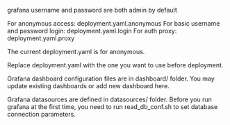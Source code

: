 grafana username and password are both admin by default

For anonymous access:	deployment.yaml.anonymous
For basic username and password login:	deployment.yaml.login
For auth proxy:	deployment.yaml.proxy

The current deployment.yaml is for anonymous.

Replace deployment.yaml with the one you want to use before deployment.

Grafana dashboard configuration files are in dashboard/ folder. You may update existing dashboards or add new dashboard here.

Grafana datasources are defined in datasources/ folder. Before you run grafana at the first time, you need to run read_db_conf.sh to set database connection parameters. 
